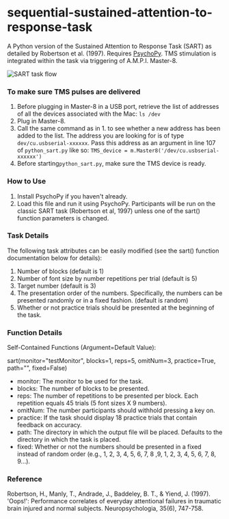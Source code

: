 sequential-sustained-attention-to-response-task
=============

A Python version of the Sustained Attention to Response Task (SART) as detailed by Robertson et al. (1997). Requires [PsychoPy](http://www.psychopy.org/). TMS stimulation is integrated within the task via triggering of A.M.P.I. Master-8.

![SART task flow](/python-sustained-attention-to-response-task-sart.png?raw=true "SART Task Flow")

### To make sure TMS pulses are delivered
1. Before plugging in Master-8 in a USB port, retrieve the list of addresses of all the devices associated with the Mac: `ls /dev`
2. Plug in Master-8.
3. Call the same command as in 1. to see whether a new address has been added to the list. The address you are looking for is of type `dev/cu.usbserial-xxxxxx`. Pass this address as an argument in line 107 of `python_sart.py` like so: `TMS_device = m.Master8('/dev/cu.usbserial-xxxxxx')`
4. Before starting`python_sart.py`, make sure the TMS device is ready.

### How to Use

1. Install PsychoPy if you haven't already.
2. Load this file and run it using PsychoPy. Participants will be run on the 
   classic SART task (Robertson et al, 1997) unless one of the sart()
   function parameters is changed.

### Task Details

The following task attributes can be easily modified (see the sart()
function documentation below for details):
    
1) Number of blocks (default is 1)
2) Number of font size by number repetitions per trial (default is 5)
3) Target number (default is 3)
4) The presentation order of the numbers. Specifically, the
   numbers can be presented randomly or in a fixed fashion. (default is random)
5) Whether or not practice trials should be presented at the beginning of the 
   task.

### Function Details

Self-Contained Functions (Argument=Default Value):

sart(monitor="testMonitor", blocks=1, reps=5, omitNum=3, practice=True, 
     path="", fixed=False)
     
* monitor: The monitor to be used for the task.
* blocks: The number of blocks to be presented.
* reps: The number of repetitions to be presented per block.  Each
             repetition equals 45 trials (5 font sizes X 9 numbers).
* omitNum: The number participants should withhold pressing a key on.
* practice: If the task should display 18 practice trials that contain 
             feedback on accuracy.
* path: The directory in which the output file will be placed. Defaults
             to the directory in which the task is placed.
* fixed: Whether or not the numbers should be presented in a fixed
             instead of random order (e.g., 1, 2, 3, 4, 5, 6, 7, 8 ,9,
             1, 2, 3, 4, 5, 6, 7, 8, 9...). 

### Reference

Robertson, H., Manly, T., Andrade, J.,  Baddeley, B. T., & Yiend, J. (1997). 
'Oops!': Performance correlates of everyday attentional failures in traumatic 
brain injured and normal subjects. Neuropsychologia, 35(6), 747-758.

